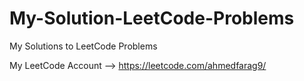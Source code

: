 # My-Solution-LeetCode-Problems

My Solutions to LeetCode Problems

My LeetCode Account --> https://leetcode.com/ahmedfarag9/
